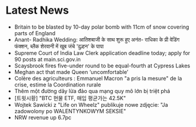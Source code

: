 # Latest News
-  Britain to be blasted by 10-day polar bomb with 11cm of snow covering parts of England
-  Anant- Radhika Wedding: आतिशबाजी के साथ शुरू हुए अनंत- राधिका के प्री वेडिंग फंक्शन, ब्लैक शेरवानी में खूब जंचे 'दुल्हन' के पापा
-  Supreme Court of India Law Clerk application deadline today; apply for 90 posts at main.sci.gov.in
-  Scaysbrook fires five-under round to be equal-fourth at Cypress Lakes
-  Meghan act that made Queen ‘uncomfortable’
-  Colère des agriculteurs : Emmanuel Macron "a pris la mesure" de la crise, estime la Coordination rurale
-  Thêm một đường dây lừa đảo qua mạng quy mô lớn bị triệt phá
-  [트윗시황] "BTC 현물 ETF, 매입 평균가는 42.5K"
-  Wojtek Sawicki z "Life on Wheelz" publikuje nowe zdjęcie: "Ja zadowolony po WALENTYNKOWYM SEKSIE"
-  NRW revenue up 6.7pc
